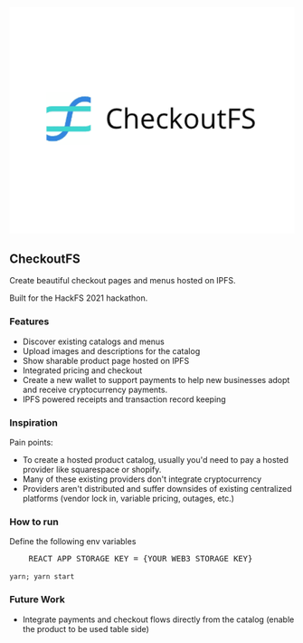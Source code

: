 <p align='center'>
    <img src='./img/logo_sq.png' width=600/>
</p>

## CheckoutFS

Create beautiful checkout pages and menus hosted on IPFS.

Built for the HackFS 2021 hackathon.

### Features

- Discover existing catalogs and menus
- Upload images and descriptions for the catalog
- Show sharable product page hosted on IPFS
- Integrated pricing and checkout
- Create a new wallet to support payments to help new businesses adopt and receive cryptocurrency payments.
- IPFS powered receipts and transaction record keeping

### Inspiration

Pain points:

- To create a hosted product catalog, usually you'd need to pay a hosted provider like squarespace or shopify.
- Many of these existing providers don't integrate cryptocurrency
- Providers aren't distributed and suffer downsides of existing centralized platforms (vendor lock in, variable pricing, outages, etc.)

<!--
### Technologies used
* IPFS (Hosting and sharing of assets)
* Pillar (payments and wallet creation)
* Unlock Protocol (purchasing)
* Audius (music and content listings)
-->

### How to run

Define the following env variables

<pre>
    REACT_APP_STORAGE_KEY = {YOUR_WEB3_STORAGE_KEY}
</pre>

`yarn; yarn start`

### Future Work

- Integrate payments and checkout flows directly from the catalog (enable the product to be used table side)

<!--
### Other links
* https://www.notion.so/Prizes-HackFS-d2aeebcda5694c7a9c06dc7aa2b7a2d8
* https://www.qr-code-generator.com/qr-code-api/?target=api-ad

React
* https://www.npmjs.com/package/react-catalog-view
* https://www.npmjs.com/package/react-image-gallery

-->
